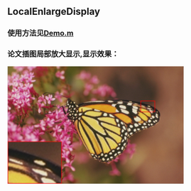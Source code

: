 ## LocalEnlargeDisplay
### 使用方法见[Demo.m](https://github.com/echoorchid/LocalEnlargeDisplay/blob/master/Demo.m)
### 论文插图局部放大显示,显示效果：
![实验结果](https://github.com/echoorchid/LocalEnlargeDisplay/blob/master/Res.png)
